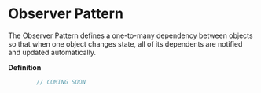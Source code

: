 ﻿# Observer Pattern

The Observer Pattern defines a one-to-many dependency between objects so that when one object changes state, all of its dependents are notified and updated automatically.

**Definition**
```cs
        // COMING SOON
```
